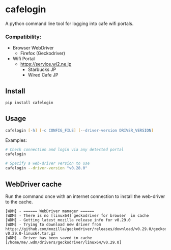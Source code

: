 # cafelogin

A python command line tool for logging into cafe wifi portals.

### Compatibility:
- Browser WebDriver
  - Firefox (Geckodriver)
- Wifi Portal
  - https://service.wi2.ne.jp
    - Starbucks JP
    - Wired Cafe JP

## Install

```zsh
pip install cafelogin
```

## Usage

```zsh
cafelogin [-h] [-c CONFIG_FILE] [--driver-version DRIVER_VERSION]
```

Examples:

```zsh
# Check connection and login via any detected portal
cafelogin

# Specify a web-driver version to use
cafelogin --driver-version "v0.28.0"
```

## WebDriver cache

Run the command once with an internet connection to install the web-driver to the cache.

```
[WDM] - ====== WebDriver manager ======
[WDM] - There is no [linux64] geckodriver for browser  in cache
[WDM] - Getting latest mozilla release info for v0.29.0
[WDM] - Trying to download new driver from https://github.com/mozilla/geckodriver/releases/download/v0.29.0/geckodriver-v0.29.0-linux64.tar.gz
[WDM] - Driver has been saved in cache [/home/me/.wdm/drivers/geckodriver/linux64/v0.29.0]
```
